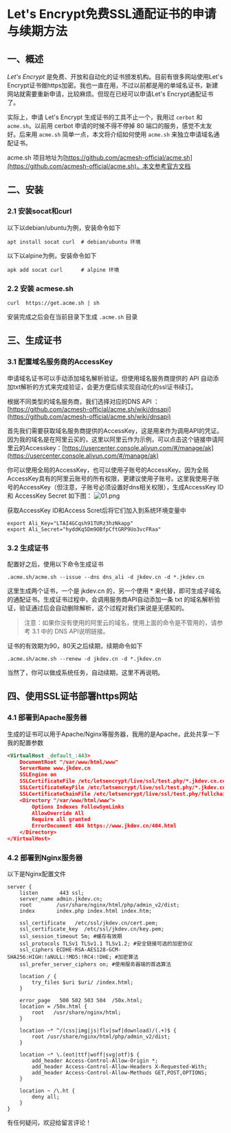 # Let's Encrypt免费SSL通配证书的申请与续期方法

## 一、概述

*Let's Encrypt* 是免费、开放和自动化的证书颁发机构。目前有很多网站使用Let's Encrypt证书做https加密。我也一直在用，不过以前都是用的单域名证书，新建网站就需要重新申请，比较麻烦。但现在已经可以申请Let's Encrypt通配证书了。

实际上，申请 Let's Encrypt 生成证书的工具不止一个，我用过 `cerbot` 和 `acme.sh`。以前用 cerbot 申请的时候不得不停掉 80 端口的服务，感觉不太友好。后来用 `acme.sh` 简单一点，本文将介绍如何使用 `acme.sh` 来独立申请域名通配证书。

acme.sh 项目地址为[https://github.com/acmesh-official/acme.sh](https://github.com/acmesh-official/acme.sh)，本文参考官方文档

## 二、安装

### 2.1 安装socat和curl

以下以debian/ubuntu为例，安装命令如下

```shell
apt install socat curl  # debian/ubuntu 环境
```

以下以alpine为例，安装命令如下

```shell
apk add socat curl      # alpine 环境  
```

### 2.2 安装 acmese.sh

```shell
curl  https://get.acme.sh | sh
```

安装完成之后会在当前目录下生成 `.acme.sh` 目录

## 三、生成证书

### 3.1 配置域名服务商的AccessKey

申请域名证书可以手动添加域名解析验证。但使用域名服务商提供的 API 自动添加txt解析的方式来完成验证，会更方便后续实现自动化的ssl证书续订。

根据不同类型的域名服务商，我们选择对应的DNS API ：[https://github.com/acmesh-official/acme.sh/wiki/dnsapi](https://github.com/acmesh-official/acme.sh/wiki/dnsapi)

首先我们需要获取域名服务商提供的AccessKey，这是用来作为调用API的凭证。因为我的域名是在阿里云买的，这里以阿里云作为示例，可以点击这个链接申请阿里云的Accesskey：[https://usercenter.console.aliyun.com/#/manage/ak](https://usercenter.console.aliyun.com/#/manage/ak)

你可以使用全局的AccessKey，也可以使用子账号的AccessKey。因为全局AccessKey具有的阿里云账号的所有权限，更建议使用子账号。这里我使用子账号的AccessKey（但注意，子账号必须设置好dns相关权限），生成AccessKey ID 和 AccessKey Secret 如下图：
![01.png][1]

获取AccessKey ID和Access Scret后将它们加入到系统环境变量中

```shell
export Ali_Key="LTAI4GCqsh91TURz3hzNkapp"
export Ali_Secret="hyddKq5Dm9OBfpCftGRP9Uo3vcFRaa"
```

### 3.2 生成证书

配置好之后，使用以下命令生成证书

```shell
.acme.sh/acme.sh --issue --dns dns_ali -d jkdev.cn -d *.jkdev.cn
```

这里生成两个证书，一个是 jkdev.cn 的，另一个使用 * 来代替，即可生成子域名的通配证书。生成证书过程中，会调用服务商API自动添加一条 txt 的域名解析验证，验证通过后会自动删除解析，这个过程对我们来说是无感知的。

> 注意：如果你没有使用的阿里云的域名，使用上面的命令是不管用的，请参考 3.1 中的 DNS API说明链接。

证书的有效期为90，80天之后续期，续期命令如下

```shel
.acme.sh/acme.sh --renew -d jkdev.cn -d *.jkdev.cn
```

当然了，你可以做成系统任务，自动续期，这里不再说明。

## 四、使用SSL证书部署https网站

### 4.1 部署到Apache服务器

生成的证书可以用于Apache/Nginx等服务器，我用的是Apache，此处共享一下我的配置参数

```xml
<VirtualHost _default_:443>
    DocumentRoot "/var/www/html/www"
    ServerName www.jkdev.cn
    SSLEngine on
    SSLCertificateFile /etc/letsencrypt/live/ssl/test.phy/*.jkdev.cn.cer
    SSLCertificateKeyFile /etc/letsencrypt/live/ssl/test.phy/*.jkdev.cn.key
    SSLCertificateChainFile /etc/letsencrypt/live/ssl/test.phy/fullchain.cer
    <Directory "/var/www/html/www">
        Options Indexes FollowSymLinks
        AllowOverride All
        Require all granted
        ErrorDocument 404 https://www.jkdev.cn/404.html
    </Directory>
</VirtualHost>
```

### 4.2 部署到Nginx服务器

以下是Nginx配置文件

```text
server {
    listen       443 ssl;
    server_name admin.jkdev.cn;
    root        /usr/share/nginx/html/php/admin_v2/dist;
    index       index.php index.html index.htm;
   
    ssl_certificate   /etc/ssl/jkdev.cn/cert.pem;
    ssl_certificate_key  /etc/ssl/jkdev.cn/key.pem;
    ssl_session_timeout 5m; #缓存有效期
    ssl_protocols TLSv1 TLSv1.1 TLSv1.2; #安全链接可选的加密协议
    ssl_ciphers ECDHE-RSA-AES128-GCM-SHA256:HIGH:!aNULL:!MD5:!RC4:!DHE; #加密算法
    ssl_prefer_server_ciphers on; #使用服务器端的首选算法

    location / {                                                                                                                                                              
        try_files $uri $uri/ /index.html;                                                                                                                                     
    }

    error_page   500 502 503 504  /50x.html;
    location = /50x.html {
        root   /usr/share/nginx/html;
    }    
 
    location ~* ^/(css|img|js|flv|swf|download)/(.+)$ {
        root /usr/share/nginx/html/php/admin_v2/dist;
    }

    location ~* \.(eot|ttf|woff|svg|otf)$ {
        add_header Access-Control-Allow-Origin *;
        add_header Access-Control-Allow-Headers X-Requested-With;
        add_header Access-Control-Allow-Methods GET,POST,OPTIONS;
    }

    location ~ /\.ht {
        deny all;
    }
}
```

有任何疑问，欢迎给留言评论！

  [1]: https://blog.jkdev.cn/usr/uploads/2020/09/674566674.png
